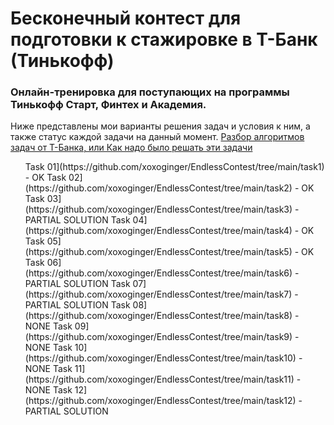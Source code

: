 # Бесконечный контест для подготовки к стажировке в Т-Банк (Тинькофф) 
### Онлайн-тренировка для поступающих на программы Тинькофф Старт, Финтех и Академия.

Ниже представлены мои варианты решения задач и условия к ним, а также статус каждой задачи на данный момент.
[Разбор алгоритмов задач от Т-Банка, или Как надо было решать эти задачи](https://github.com/xoxoginger/EndlessContest/blob/main/tips_TBank.pdf)
<ol>
  <li[>Task 01](https://github.com/xoxoginger/EndlessContest/tree/main/task1)  - OK</li>
  <li[>Task 02](https://github.com/xoxoginger/EndlessContest/tree/main/task2)  - OK</li>
  <li[>Task 03](https://github.com/xoxoginger/EndlessContest/tree/main/task3)  - PARTIAL SOLUTION</li>
  <li[>Task 04](https://github.com/xoxoginger/EndlessContest/tree/main/task4)  - OK</li>
  <li[>Task 05](https://github.com/xoxoginger/EndlessContest/tree/main/task5)  - OK</li>
  <li[>Task 06](https://github.com/xoxoginger/EndlessContest/tree/main/task6)  - PARTIAL SOLUTION</li>
  <li[>Task 07](https://github.com/xoxoginger/EndlessContest/tree/main/task7)  - PARTIAL SOLUTION</li>
  <li[>Task 08](https://github.com/xoxoginger/EndlessContest/tree/main/task8)  - NONE </li>
  <li[>Task 09](https://github.com/xoxoginger/EndlessContest/tree/main/task9)  - NONE </li>
  <li[>Task 10](https://github.com/xoxoginger/EndlessContest/tree/main/task10) - NONE</li>
  <li[>Task 11](https://github.com/xoxoginger/EndlessContest/tree/main/task11) - NONE</li>
  <li[>Task 12](https://github.com/xoxoginger/EndlessContest/tree/main/task12) - PARTIAL SOLUTION</li>
</ol>
